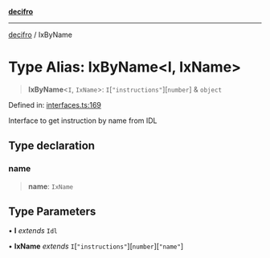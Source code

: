 [**decifro**](../README.md)

***

[decifro](../README.md) / IxByName

# Type Alias: IxByName\<I, IxName\>

> **IxByName**\<`I`, `IxName`\>: `I`\[`"instructions"`\]\[`number`\] & `object`

Defined in: [interfaces.ts:169](https://github.com/dougEfresh/decifro/blob/052cf31bd09649eda8a05a939745830a399bb74d/src/interfaces.ts#L169)

Interface to get instruction by name from IDL

## Type declaration

### name

> **name**: `IxName`

## Type Parameters

• **I** *extends* `Idl`

• **IxName** *extends* `I`\[`"instructions"`\]\[`number`\]\[`"name"`\]
